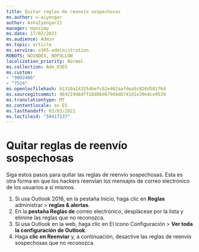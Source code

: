```yaml
---
title: Quitar reglas de reenvío sospechosas
ms.author: v-aiyengar
author: AshaIyengar21
manager: dansimp
ms.date: 17/02/2021
ms.audience: Admin
ms.topic: article
ms.service: o365-administration
ROBOTS: NOINDEX, NOFOLLOW
localization_priority: Normal
ms.collection: Adm_O365
ms.custom:
- "9002486"
- "7524"
ms.openlocfilehash: b1319a1432546efc62e462aafdea5c826d581764
ms.sourcegitcommit: 969219d6dff18d86d679d4d8741d1e39e4ce9539
ms.translationtype: MT
ms.contentlocale: es-ES
ms.lasthandoff: 03/03/2021
ms.locfileid: "50417237"
---
```

# <a name="remove-suspicious-forwarding-rules"></a>Quitar reglas de reenvío sospechosas

Siga estos pasos para quitar las reglas de reenvío sospechosas. Esta es otra forma en que los hackers reenvían los mensajes de correo electrónico de los usuarios a sí mismos.

1. Si usa Outlook 2016, en  la pestaña Inicio, haga clic en **Reglas** administrar  >  **reglas & alertas**. 
1. En la **pestaña Reglas de** correo electrónico, desplácese por la lista y elimine las reglas que no reconozca.
1. Si usa Outlook en la web, haga clic en El icono Configuración > **Ver toda la configuración de Outlook**. 
1. Haga **clic en Reenviar** y, a continuación, desactive las reglas de reenvío sospechosas que no reconozca.
